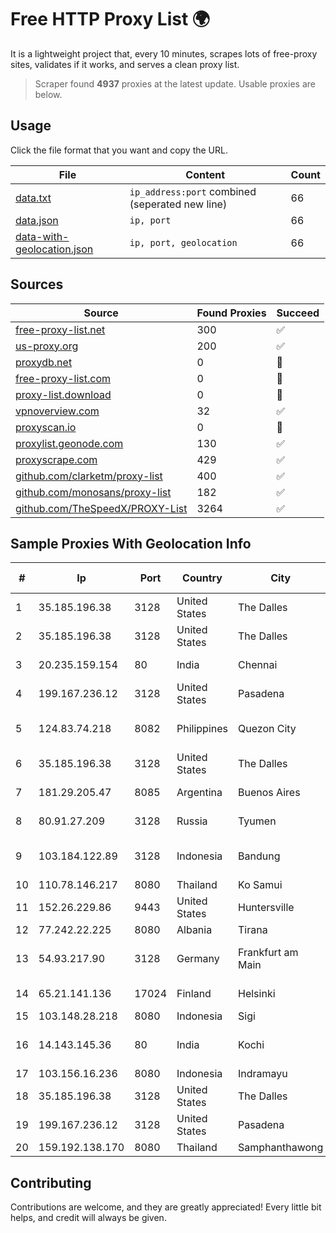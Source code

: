 
# Free HTTP Proxy List 🌍

It is a lightweight project that, every 10 minutes, scrapes lots of free-proxy sites, validates if it works, and serves a clean proxy list.


> Scraper found **4937** proxies at the latest update. Usable proxies are below.

## Usage

Click the file format that you want and copy the URL.


|File|Content|Count|
|----|-------|-----|
|[data.txt](https://raw.githubusercontent.com/themiralay/Proxy-List-World/master/data.txt)|`ip_address:port` combined (seperated new line)|66|
|[data.json](https://raw.githubusercontent.com/themiralay/Proxy-List-World/master/data.json)|`ip, port`|66|
|[data-with-geolocation.json](https://raw.githubusercontent.com/themiralay/Proxy-List-World/master/data-with-geolocation.json)|`ip, port, geolocation`|66|

## Sources

|Source|Found Proxies|Succeed|
|------|-------------|-------|
|[free-proxy-list.net](https://free-proxy-list.net)|300|✅|
|[us-proxy.org](https://www.us-proxy.org)|200|✅|
|[proxydb.net](http://proxydb.net)|0|🚫|
|[free-proxy-list.com](https://free-proxy-list.com/?page=&port=&type%5B%5D=http&type%5B%5D=https&up_time=0&search=Search)|0|🚫|
|[proxy-list.download](https://www.proxy-list.download/HTTP)|0|🚫|
|[vpnoverview.com](https://vpnoverview.com/privacy/anonymous-browsing/free-proxy-servers)|32|✅|
|[proxyscan.io](https://www.proxyscan.io)|0|🚫|
|[proxylist.geonode.com](https://proxylist.geonode.com/api/proxy-list?limit=300&page=1&sort_by=lastChecked&sort_type=desc&protocols=http,https)|130|✅|
|[proxyscrape.com](https://api.proxyscrape.com/v2/?request=displayproxies&protocol=http&timeout=10000&country=all&ssl=all&anonymity=all)|429|✅|
|[github.com/clarketm/proxy-list](https://raw.githubusercontent.com/clarketm/proxy-list/master/proxy-list-raw.txt)|400|✅|
|[github.com/monosans/proxy-list](https://raw.githubusercontent.com/monosans/proxy-list/main/proxies/http.txt)|182|✅|
|[github.com/TheSpeedX/PROXY-List](https://raw.githubusercontent.com/TheSpeedX/PROXY-List/master/http.txt)|3264|✅|


## Sample Proxies With Geolocation Info

|#|Ip|Port|Country|City|Internet Service Provider|
|-|--|----|-------|----|-------------------------|
|1|35.185.196.38|3128|United States|The Dalles|Google LLC|
|2|35.185.196.38|3128|United States|The Dalles|Google LLC|
|3|20.235.159.154|80|India|Chennai|Microsoft Corporation|
|4|199.167.236.12|3128|United States|Pasadena|GLOBAL IT|
|5|124.83.74.218|8082|Philippines|Quezon City|Philippine Long Distance Telephone Co.|
|6|35.185.196.38|3128|United States|The Dalles|Google LLC|
|7|181.29.205.47|8085|Argentina|Buenos Aires|Telecom Argentina S.A|
|8|80.91.27.209|3128|Russia|Tyumen|Russian company LLC|
|9|103.184.122.89|3128|Indonesia|Bandung|PT Wijaya Trimitra Indonesia|
|10|110.78.146.217|8080|Thailand|Ko Samui|CAT-BB|
|11|152.26.229.86|9443|United States|Huntersville|MCNC|
|12|77.242.22.225|8080|Albania|Tirana|Abissnet ISP|
|13|54.93.217.90|3128|Germany|Frankfurt am Main|Amazon Technologies Inc.|
|14|65.21.141.136|17024|Finland|Helsinki|Hetzner Online GmbH|
|15|103.148.28.218|8080|Indonesia|Sigi|DEWATA|
|16|14.143.145.36|80|India|Kochi|Tata Communications Limited|
|17|103.156.16.236|8080|Indonesia|Indramayu|RSTNET|
|18|35.185.196.38|3128|United States|The Dalles|Google LLC|
|19|199.167.236.12|3128|United States|Pasadena|GLOBAL IT|
|20|159.192.138.170|8080|Thailand|Samphanthawong|CAT-BB|



## Contributing

Contributions are welcome, and they are greatly appreciated! Every
little bit helps, and credit will always be given.

